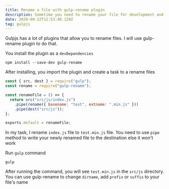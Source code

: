 ```yaml
---
title: Rename a file with gulp-rename plugin
description: Sometime you need to rename your file for development and production
date: 2020-09-22T12:53:40.129Z
tag: gulpjs
---
```

Gulpjs has a lot of plugins that allow you to rename files. I will use gulp-rename plugin to do that. 

You install the plugin as a `devDependencies`

```
npm install --save-dev gulp-rename
```

After installing, you import the plugin and create a task to a rename files

```javascript
const { src, dest } = require("gulp");
const rename = require("gulp-rename");

const renameFile = () => {
  return src("src/js/index.js")
    .pipe(rename({ basename: "test", extname: ".min.js" }))
    .pipe(dest("src/js"));
};

exports.default = renameFile;
```

In my task, I rename `index.js` file to `test.min.js` file. You need to use `pipe` method to write your newly renamed file to the destination else it won't work 

Run `gulp` command

```
gulp
```

After running the command, you will see `test.min.js` in the `src/js` directory. You can use gulp-rename to change `dirname`, add `prefix` or `suffix` to your file's name